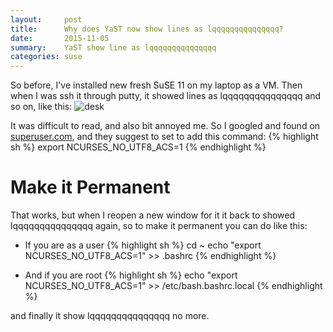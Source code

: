 ```yaml
---
layout:     post
title:      Why does YaST now show lines as lqqqqqqqqqqqqqqq?
date:       2015-11-05
summary:    YaST show line as lqqqqqqqqqqqqqqq
categories: suse
---
```


So before, I've installed new fresh SuSE 11 on my laptop as a VM. Then when I was ssh it through putty, it showed lines as lqqqqqqqqqqqqqqq and so on, like this:
![desk](https://7jddba.dm2301.livefilestore.com/y3pgsBe0YSnER05JOQOmV3k-znyzXh-L3KPW0N2SZyyQRiIDT82sgtNS4UmKQm8w6U_1yPlH5QmjlNtCBt1fxmfWWZIVfOhL29msrdBsKqahg4SBtZ3Yhzhsyyzkv_oZeEd6uEkmHQMsIPXcQ5I63cOQUtQSs0k3G9Yrkv00lf-gnE/why-does-yast-now-show-lines-as-lqqqqqqqqqqqqqqq-1.png)

It was difficult to read, and also bit annoyed me. So I googled and found on [superuser.com](http://superuser.com/questions/735269/why-does-yast-now-show-lines-as-lqqqqqqqqqqqqqqq), and they suggest to set to add this command:
{% highlight sh %}
export NCURSES_NO_UTF8_ACS=1
{% endhighlight %}

# Make it Permanent 
That works, but when I reopen a new window for it it back to showed lqqqqqqqqqqqqqqq again, so to make it permanent you can do like this:

- If you are as a user
{% highlight sh %}
cd ~
echo "export NCURSES_NO_UTF8_ACS=1" >> .bashrc
{% endhighlight %}

- And if you are root
{% highlight sh %}
echo "export NCURSES_NO_UTF8_ACS=1" >> /etc/bash.bashrc.local
{% endhighlight %}

and finally it show lqqqqqqqqqqqqqqq no more.